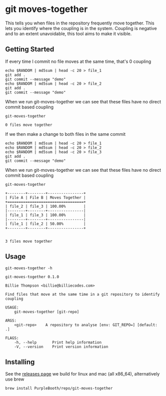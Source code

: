 # git moves-together

This tells you when files in the repository frequently move together.
This lets you identify where the coupling is in the system. Coupling is
negative and to an extent unavoidable, this tool aims to make it
visible.

## Getting Started

If every time I commit no file moves at the same time, that's 0 coupling

``` shell,script(name="no-coupling-setup",expected_exit_code=0)
echo $RANDOM | md5sum | head -c 20 > file_1
git add .
git commit --message "demo"
echo $RANDOM | md5sum | head -c 20 > file_2
git add .
git commit --message "demo"
```

When we run git-moves-together we can see that these files have no
direct commit based coupling

``` shell,script(name="no-coupling",expected_exit_code=0)
git-moves-together
```

``` text,verify(script_name="no-coupling",stream=stdout)
0 files move together
```

If we then make a change to both files in the same commit

``` shell,script(name="coupling-setup",expected_exit_code=0)
echo $RANDOM | md5sum | head -c 20 > file_1
echo $RANDOM | md5sum | head -c 20 > file_2
echo $RANDOM | md5sum | head -c 20 > file_3
git add .
git commit --message "demo"
```

When we run git-moves-together we can see that these files have no
direct commit based coupling

``` shell,script(name="coupling",expected_exit_code=0)
git-moves-together
```

``` text,verify(script_name="coupling",stream=stdout)
+--------+--------+----------------+
| File A | File B | Moves Together |
+==================================+
| file_2 | file_3 | 100.00%        |
|--------+--------+----------------|
| file_1 | file_3 | 100.00%        |
|--------+--------+----------------|
| file_1 | file_2 | 50.00%         |
+--------+--------+----------------+


3 files move together
```

## Usage

``` shell,script(name="help",expected_exit_code=0)
git-moves-together -h
```

``` text,verify(script_name="help",stream=stdout)
git-moves-together 0.1.0

Billie Thompson <billie@billiecodes.com>

Find files that move at the same time in a git repository to identify coupling

USAGE:
    git-moves-together [git-repo]

ARGS:
    <git-repo>    A repository to analyse [env: GIT_REPO=] [default: .]

FLAGS:
    -h, --help       Print help information
    -V, --version    Print version information
```

## Installing

See the [releases
page](https://github.com/PurpleBooth/ellipsis/releases/latest) we build
for linux and mac (all x86_64), alternatively use brew

``` shell,skip()
brew install PurpleBooth/repo/git-moves-together
```
